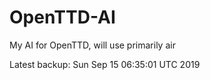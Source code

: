 # OpenTTD-AI
My AI for OpenTTD, will use primarily air

Latest backup: Sun Sep 15 06:35:01 UTC 2019
